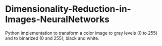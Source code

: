 # Dimensionality-Reduction-in-Images-NeuralNetworks
Python implementation to transform a color image to gray levels (0 to 255) and to binarized (0 and 255), black and white.
